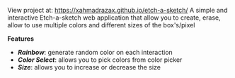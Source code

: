 View project at: https://xahmadrazax.github.io/etch-a-sketch/
A simple and interactive Etch-a-sketch web application that allow you to create, erase, allow to use multiple colors and different sizes of the box's/pixel

**Features**

- **_Rainbow_**: generate random color on each interaction
- **_Color Select_**: allows you to pick colors from color picker
- **_Size_**: allows you to increase or decrease the size
